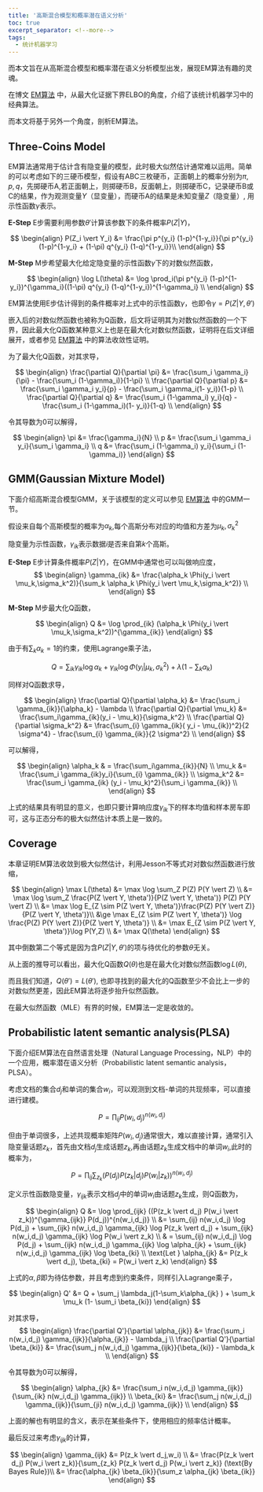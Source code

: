 ```yaml
---
title: '高斯混合模型和概率潜在语义分析'
toc: true
excerpt_separator: <!--more-->
tags:
  - 统计机器学习
---
```




而本文旨在从高斯混合模型和概率潜在语义分析模型出发，展现EM算法有趣的灵魂。

<!--more-->

在博文 [EM算法](https://truenobility303.github.io/EM/) 中，从最大化证据下界ELBO的角度，介绍了该统计机器学习中的经典算法。

而本文将基于另外一个角度，剖析EM算法。


## Three-Coins Model

EM算法通常用于估计含有隐变量的模型，此时极大似然估计通常难以运用。简单的可以考虑如下的三硬币模型，假设有ABC三枚硬币，正面朝上的概率分别为$\pi,p,q$，先掷硬币A,若正面朝上，则掷硬币B，反面朝上，则掷硬币C，记录硬币B或C的结果，作为观测变量$Y$（显变量），而硬币A的结果是未知变量$Z$（隐变量）, 用示性函数$\gamma$表示。



**E-Step** E步需要利用参数$\theta'$计算该参数下的条件概率$P(Z \vert Y)$，


$$
\begin{align}
P(Z_i \vert Y_i)  &= \frac{\pi p^{y_i} (1-p)^{1-y_i}}{\pi p^{y_i} (1-p)^{1-y_i} + (1-\pi) q^{y_i} (1-q)^{1-y_i}}\\ 
\end{align}
$$


**M-Step** M步希望最大化给定隐变量的示性函数$\gamma$下的对数似然函数，


$$
\begin{align}
\log L(\theta) &=  \log \prod_i(\pi p^{y_i} (1-p)^{1-y_i})^{\gamma_i}((1-\pi) q^{y_i} (1-q)^{1-y_i})^{1-\gamma_i}  \\
\end{align}
$$


EM算法使用E步估计得到的条件概率对上式中的示性函数$\gamma$，也即令$\gamma = P(Z \vert Y, \theta')$

嵌入后的对数似然函数也被称为Q函数，后文将证明其为对数似然函数的一个下界，因此最大化Q函数某种意义上也是在最大化对数似然函数，证明将在后文详细展开，或者参见  [EM算法](https://truenobility303.github.io/EM/) 中的算法收敛性证明。

为了最大化Q函数，对其求导，

$$
\begin{align}
\frac{\partial Q}{\partial \pi} &= \frac{\sum_i \gamma_i}{\pi} - \frac{\sum_i (1-\gamma_i)}{1-\pi} \\
\frac{\partial Q}{\partial p} &= \frac{\sum_i \gamma_i y_i}{p} - \frac{\sum_i \gamma_i(1- y_i)}{1-p}  \\ 
\frac{\partial Q}{\partial q} &= \frac{\sum_i (1-\gamma_i) y_i}{q} - \frac{\sum_i (1-\gamma_i)(1- y_i)}{1-q} \\ 
\end{align}
$$




令其导数为0可以解得，


$$
\begin{align}
\pi &= \frac{\gamma_i}{N} \\
p &= \frac{\sum_i \gamma_i y_i}{\sum_i \gamma_i} \\
q &= \frac{\sum_i (1-\gamma_i) y_i}{\sum_i (1-\gamma_i)}
\end{align}
$$




## GMM(Gaussian Mixture Model)



下面介绍高斯混合模型GMM，关于该模型的定义可以参见  [EM算法](https://truenobility303.github.io/EM/) 中的GMM一节。

假设来自每个高斯模型的概率为$\alpha_k$,每个高斯分布对应的均值和方差为$\mu_k,\sigma_k^2$

隐变量为示性函数，$\gamma_{ik}$表示数据$i$是否来自第$k$个高斯。



**E-Step** E步计算条件概率$P(Z \vert Y)$，在GMM中通常也可以叫做响应度，
$$
\begin{align}
\gamma_{ik} &= \frac{\alpha_k \Phi(y_i \vert \mu_k,\sigma_k^2)}{\sum_k \alpha_k \Phi(y_i \vert \mu_k,\sigma_k^2)} \\
\end{align}
$$




**M-Step** M步最大化Q函数，


$$
\begin{align}
Q &= \log \prod_{ik} (\alpha_k \Phi(y_i \vert \mu_k,\sigma_k^2))^{\gamma_{ik}} 
\end{align}
$$


由于有$\sum_k \alpha_k=1$的约束，使用Lagrange乘子法，


$$
Q = \sum_{ik} \gamma_{ik} \log \alpha_k + \gamma_{ik} \log \Phi(y_i \vert \mu_k,\sigma_k^2) + \lambda (1-\sum_k\alpha_k)
$$




同样对Q函数求导，

$$
\begin{align}
\frac{\partial Q}{\partial \alpha_k} &= \frac{\sum_i \gamma_{ik}}{\alpha_k} - \lambda \\
\frac{\partial Q}{\partial \mu_k} &= \frac{\sum_i\gamma_{ik}(y_i - \mu_k)}{\sigma_k^2} \\
\frac{\partial Q}{\partial \sigma_k^2} &= \frac{\sum_{i} \gamma_{ik}( y_i - \mu_{ik})^2}{2 \sigma^4} - \frac{\sum_{i} \gamma_{ik}}{2 \sigma^2} \\
\end{align}
$$




可以解得，


$$
\begin{align}
\alpha_k & = \frac{\sum_i\gamma_{ik}}{N} \\
\mu_k &= \frac{\sum_i \gamma_{ik}y_i}{\sum_{i} \gamma_{ik}} \\
\sigma_k^2 &= \frac{\sum_i \gamma_{ik} (y_i - \mu_k)^2}{\sum_i \gamma_{ik}} \\
\end{align}
$$


上式的结果具有明显的意义，也即只要计算响应度$\gamma_{ik}$下的样本均值和样本房车即可，这与正态分布的极大似然估计本质上是一致的。



## Coverage

本章证明EM算法收敛到极大似然估计，利用Jesson不等式对对数似然函数进行放缩，


$$
\begin{align}
\max L(\theta) &= \max \log \sum_Z P(Z) P(Y \vert Z) \\
&= \max \log \sum_Z \frac{P(Z \vert Y, \theta')}{P(Z \vert Y, \theta')} P(Z) P(Y \vert Z) \\
&= \max \log E_{Z \sim P(Z \vert Y, \theta')}\frac{P(Z) P(Y \vert Z)}{P(Z \vert Y, \theta')}\\
&\ge \max E_{Z \sim P(Z \vert Y, \theta')} \log \frac{P(Z) P(Y \vert Z)}{P(Z \vert Y, \theta')} \\
&= \max  E_{Z \sim P(Z \vert Y, \theta')}\log P(Y,Z) \\
&= \max Q(\theta)
\end{align}
$$

其中倒数第二个等式是因为含$P(Z \vert Y, \theta')$的项与待优化的参数$\theta$无关。

从上面的推导可以看出，最大化Q函数$Q(\theta)$也是在最大化对数似然函数$\log L(\theta)$,

而且我们知道，$Q(\theta') = L(\theta')$, 也即寻找到的最大化的Q函数至少不会比上一步的对数似然更差，因此EM算法将逐步抬升似然函数。

在最大似然函数（MLE）有界的时候，EM算法一定是收敛的。



## Probabilistic latent semantic analysis(PLSA)



下面介绍EM算法在自然语言处理（Natural Language Processing，NLP）中的一个应用，概率潜在语义分析（Probabilistic latent semantic analysis，PLSA）。

考虑文档的集合$d_j$和单词的集合$w_i$，可以观测到文档-单词的共现频率，可以直接进行建模。


$$
P =  \prod_{ij}P(w_i,d_j)^{n(w_i,d_j)}
$$


但由于单词很多，上述共现概率矩阵$P(w_i,d_j)$通常很大，难以直接计算，通常引入隐变量话题$z_k$，首先由文档$d_j$生成话题$z_k$,再由话题$z_k$生成文档中的单词$w_i$,此时的概率为，


$$
P = \prod_{ij} \sum_{z_k} (P(d_j) P(z_k \vert d_j) P(w_i \vert z_k))^{n(w_i,d_j)}
$$


定义示性函数隐变量，$\gamma_{ijk}$表示文档$d_j$中的单词$w_i$由话题$z_k$生成，则Q函数为，


$$
\begin{align}
Q &= \log \prod_{ijk} ((P(z_k \vert d_j) P(w_i \vert z_k))^{\gamma_{ijk}} P(d_j))^{n(w_i,d_j)} \\
&=  \sum_{ij} n(w_i,d_j) \log P(d_j) + \sum_{ijk} n(w_i,d_j) \gamma_{ijk} \log P(z_k \vert d_j) + \sum_{ijk} n(w_i,d_j) \gamma_{ijk} \log  P(w_i \vert z_k) \\
& = \sum_{ij} n(w_i,d_j) \log P(d_j) + \sum_{ijk} n(w_i,d_j) \gamma_{ijk} \log \alpha_{jk} + \sum_{ijk} n(w_i,d_j) \gamma_{ijk} \log \beta_{ki} \\
\text{Let } \alpha_{jk} &= P(z_k \vert d_j), \beta_{ki} = P(w_i \vert z_k)
\end{align}
$$


上式的$\alpha,\beta$即为待估参数，并且考虑到约束条件，同样引入Lagrange乘子，


$$
\begin{align}
Q' &= Q + \sum_j \lambda_j(1-\sum_k\alpha_{jk} ) + \sum_k \mu_k (1- \sum_i \beta_{ki}) 
\end{align}
$$


对其求导，
$$
\begin{align}
\frac{\partial Q'}{\partial \alpha_{jk}} &= \frac{\sum_i n(w_i,d_j) \gamma_{ijk}}{\alpha_{jk}} - \lambda_j \\
\frac{\partial Q'}{\partial \beta_{ki}} &= \frac{\sum_j n(w_i,d_j) \gamma_{ijk}}{\beta_{ki}} - \lambda_k \\ 
\end{align}
$$


令其导数为0可以解得，


$$
\begin{align}
\alpha_{jk} &= \frac{\sum_i n(w_i,d_j) \gamma_{ijk}}{\sum_{ik} n(w_i,d_j) \gamma_{ijk}} \\
\beta_{ki} &=  \frac{\sum_j n(w_i,d_j) \gamma_{ijk}}{\sum_{ji} n(w_i,d_j) \gamma_{ijk}} \\ 
\end{align}
$$


上面的解也有明显的含义，表示在某些条件下，使用相应的频率估计概率。



最后反过来考虑$\gamma_{ijk}$的计算，


$$
\begin{align}
\gamma_{ijk} &=  P(z_k \vert d_j,w_i) \\
&= \frac{P(z_k \vert d_j) P(w_i \vert z_k)}{\sum_{z_k} P(z_k \vert d_j) P(w_i \vert z_k)} (\text{By Bayes Rule})\\
&= \frac{\alpha_{jk} \beta_{ik}}{\sum_z \alpha_{jk} \beta_{ik}}
\end{align}
$$
